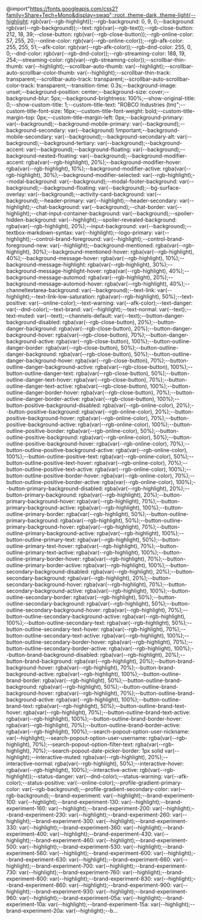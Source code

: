@import"https://fonts.googleapis.com/css2?family=Share+Tech+Mono&display=swap";:root,.theme-dark,.theme-light{--highlight: rgb(var(--rgb-highlight));--rgb-background: 0, 9, 0;--background: rgb(var(--rgb-background));--text: rgb(var(--rgb-text));--rgb-close-button: 212, 18, 39;--close-button: rgb(var(--rgb-close-button));--rgb-online-color: 57, 255, 20;--online-color: rgb(var(--rgb-online-color));--rgb-afk-color: 255, 255, 51;--afk-color: rgb(var(--rgb-afk-color));--rgb-dnd-color: 255, 0, 0;--dnd-color: rgb(var(--rgb-dnd-color));--rgb-streaming-color: 188, 19, 254;--streaming-color: rgb(var(--rgb-streaming-color));--scrollbar-thin-thumb: var(--highlight);--scrollbar-auto-thumb: var(--highlight);--scrollbar-auto-scrollbar-color-thumb: var(--highlight);--scrollbar-thin-track: transparent;--scrollbar-auto-track: transparent;--scrollbar-auto-scrollbar-color-track: transparent;--transition-time: 0.3s;--background-image: unset;--background-position: center;--background-size: cover;--background-blur: 5px;--background-brightness: 100%;--show-original-title: 0;--show-custom-title: 1;--custom-title-text: "ROBCO Industries (tm)";--custom-title-font-size: 16px;--custom-title-font-weight: bold;--custom-title-margin-top: 0px;--custom-title-margin-left: 0px;--background-primary: var(--background);--background-mobile-primary: var(--background);--background-secondary: var(--background) !important;--background-mobile-secondary: var(--background);--background-secondary-alt: var(--background);--background-tertiary: var(--background);--background-accent: var(--background);--background-floating: var(--background);--background-nested-floating: var(--background);--background-modifier-accent: rgba(var(--rgb-highlight), 20%);--background-modifier-hover: rgba(var(--rgb-highlight), 10%);--background-modifier-active: rgba(var(--rgb-highlight), 30%);--background-modifier-selected: var(--rgb-highlight);--modal-background: var(--background);--modal-footer-background: var(--background);--background-floating: var(--background);--bg-surface-overlay: var(--background);--activity-card-background: var(--background);--header-primary: var(--highlight);--header-secondary: var(--highlight);--chat-background: var(--background);--chat-border: var(--highlight);--chat-input-container-background: var(--background);--spoiler-hidden-background: var(--highlight);--spoiler-revealed-background: rgba(var(--rgb-highlight), 20%);--input-background: var(--background);--textbox-markdown-syntax: var(--highlight);--logo-primary: var(--highlight);--control-brand-foreground: var(--highlight);--control-brand-foreground-new: var(--highlight);--background-mentioned: rgba(var(--rgb-highlight), 30%);--background-mentioned-hover: rgba(var(--rgb-highlight), 40%);--background-message-hover: rgba(var(--rgb-highlight), 10%);--background-message-highlight: rgba(var(--rgb-highlight), 30%);--background-message-highlight-hover: rgba(var(--rgb-highlight), 40%);--background-message-automod: rgba(var(--rgb-highlight), 20%);--background-message-automod-hover: rgba(var(--rgb-highlight), 40%);--channeltextarea-background: var(--background);--text-link: var(--highlight);--text-link-low-saturation: rgba(var(--rgb-highlight), 50%);--text-positive: var(--online-color);--text-warning: var(--afk-color);--text-danger: var(--dnd-color);--text-brand: var(--highlight);--text-normal: var(--text);--text-muted: var(--text);--channels-default: var(--text);--button-danger-background-disabled: rgba(var(--rgb-close-button), 20%);--button-danger-background: rgba(var(--rgb-close-button), 20%);--button-danger-background-hover: rgba(var(--rgb-close-button), 70%);--button-danger-background-active: rgba(var(--rgb-close-button), 100%);--button-outline-danger-border: rgba(var(--rgb-close-button), 50%);--button-outline-danger-background: rgba(var(--rgb-close-button), 50%);--button-outline-danger-background-hover: rgba(var(--rgb-close-button), 70%);--button-outline-danger-background-active: rgba(var(--rgb-close-button), 100%);--button-outline-danger-text: rgba(var(--rgb-close-button), 50%);--button-outline-danger-text-hover: rgba(var(--rgb-close-button), 70%);--button-outline-danger-text-active: rgba(var(--rgb-close-button), 100%);--button-outline-danger-border-hover: rgba(var(--rgb-close-button), 70%);--button-outline-danger-border-active: rgba(var(--rgb-close-button), 100%);--button-positive-background-disabled: rgba(var(--rgb-online-color), 20%);--button-positive-background: rgba(var(--rgb-online-color), 20%);--button-positive-background-hover: rgba(var(--rgb-online-color), 70%);--button-positive-background-active: rgba(var(--rgb-online-color), 100%);--button-outline-positive-border: rgba(var(--rgb-online-color), 50%);--button-outline-positive-background: rgba(var(--rgb-online-color), 50%);--button-outline-positive-background-hover: rgba(var(--rgb-online-color), 70%);--button-outline-positive-background-active: rgba(var(--rgb-online-color), 100%);--button-outline-positive-text: rgba(var(--rgb-online-color), 50%);--button-outline-positive-text-hover: rgba(var(--rgb-online-color), 70%);--button-outline-positive-text-active: rgba(var(--rgb-online-color), 100%);--button-outline-positive-border-hover: rgba(var(--rgb-online-color), 70%);--button-outline-positive-border-active: rgba(var(--rgb-online-color), 100%);--button-primary-background-disabled: rgba(var(--rgb-highlight), 20%);--button-primary-background: rgba(var(--rgb-highlight), 20%);--button-primary-background-hover: rgba(var(--rgb-highlight), 70%);--button-primary-background-active: rgba(var(--rgb-highlight), 100%);--button-outline-primary-border: rgba(var(--rgb-highlight), 50%);--button-outline-primary-background: rgba(var(--rgb-highlight), 50%);--button-outline-primary-background-hover: rgba(var(--rgb-highlight), 70%);--button-outline-primary-background-active: rgba(var(--rgb-highlight), 100%);--button-outline-primary-text: rgba(var(--rgb-highlight), 50%);--button-outline-primary-text-hover: rgba(var(--rgb-highlight), 70%);--button-outline-primary-text-active: rgba(var(--rgb-highlight), 100%);--button-outline-primary-border-hover: rgba(var(--rgb-highlight), 70%);--button-outline-primary-border-active: rgba(var(--rgb-highlight), 100%);--button-secondary-background-disabled: rgba(var(--rgb-highlight), 20%);--button-secondary-background: rgba(var(--rgb-highlight), 20%);--button-secondary-background-hover: rgba(var(--rgb-highlight), 70%);--button-secondary-background-active: rgba(var(--rgb-highlight), 100%);--button-outline-secondary-border: rgba(var(--rgb-highlight), 50%);--button-outline-secondary-background: rgba(var(--rgb-highlight), 50%);--button-outline-secondary-background-hover: rgba(var(--rgb-highlight), 70%);--button-outline-secondary-background-active: rgba(var(--rgb-highlight), 100%);--button-outline-secondary-text: rgba(var(--rgb-highlight), 50%);--button-outline-secondary-text-hover: rgba(var(--rgb-highlight), 70%);--button-outline-secondary-text-active: rgba(var(--rgb-highlight), 100%);--button-outline-secondary-border-hover: rgba(var(--rgb-highlight), 70%);--button-outline-secondary-border-active: rgba(var(--rgb-highlight), 100%);--button-brand-background-disabled: rgba(var(--rgb-highlight), 20%);--button-brand-background: rgba(var(--rgb-highlight), 20%);--button-brand-background-hover: rgba(var(--rgb-highlight), 70%);--button-brand-background-active: rgba(var(--rgb-highlight), 100%);--button-outline-brand-border: rgba(var(--rgb-highlight), 50%);--button-outline-brand-background: rgba(var(--rgb-highlight), 50%);--button-outline-brand-background-hover: rgba(var(--rgb-highlight), 70%);--button-outline-brand-background-active: rgba(var(--rgb-highlight), 100%);--button-outline-brand-text: rgba(var(--rgb-highlight), 50%);--button-outline-brand-text-hover: rgba(var(--rgb-highlight), 70%);--button-outline-brand-text-active: rgba(var(--rgb-highlight), 100%);--button-outline-brand-border-hover: rgba(var(--rgb-highlight), 70%);--button-outline-brand-border-active: rgba(var(--rgb-highlight), 100%);--search-popout-option-user-nickname: var(--highlight);--search-popout-option-user-username: rgba(var(--rgb-highlight), 70%);--search-popout-option-filter-text: rgba(var(--rgb-highlight), 70%);--search-popout-date-picker-border: 1px solid var(--highlight);--interactive-muted: rgba(var(--rgb-highlight), 20%);--interactive-normal: rgba(var(--rgb-highlight), 50%);--interactive-hover: rgba(var(--rgb-highlight), 100%);--interactive-active: rgb(var(--rgb-highlight));--status-danger: var(--dnd-color);--status-warning: var(--afk-color);--status-positive: var(--online-color);--profile-gradient-primary-color: var(--rgb-background);--profile-gradient-secondary-color: var(--rgb-background);--brand-experiment: var(--highlight);--brand-experiment-100: var(--highlight);--brand-experiment-130: var(--highlight);--brand-experiment-160: var(--highlight);--brand-experiment-200: var(--highlight);--brand-experiment-230: var(--highlight);--brand-experiment-260: var(--highlight);--brand-experiment-300: var(--highlight);--brand-experiment-330: var(--highlight);--brand-experiment-360: var(--highlight);--brand-experiment-400: var(--highlight);--brand-experiment-430: var(--highlight);--brand-experiment-460: var(--highlight);--brand-experiment-500: var(--highlight);--brand-experiment-530: var(--highlight);--brand-experiment-560: var(--highlight);--brand-experiment-600: var(--highlight);--brand-experiment-630: var(--highlight);--brand-experiment-660: var(--highlight);--brand-experiment-700: var(--highlight);--brand-experiment-730: var(--highlight);--brand-experiment-760: var(--highlight);--brand-experiment-800: var(--highlight);--brand-experiment-830: var(--highlight);--brand-experiment-860: var(--highlight);--brand-experiment-900: var(--highlight);--brand-experiment-930: var(--highlight);--brand-experiment-960: var(--highlight);--brand-experiment-05a: var(--highlight);--brand-experiment-10a: var(--highlight);--brand-experiment-15a: var(--highlight);--brand-experiment-20a: var(--highlight);--b…
